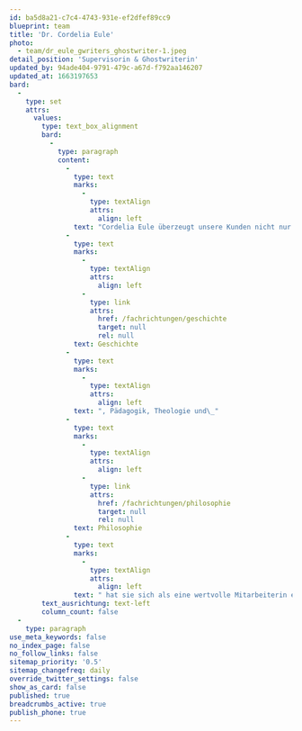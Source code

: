 ```yaml
---
id: ba5d8a21-c7c4-4743-931e-ef2dfef89cc9
blueprint: team
title: 'Dr. Cordelia Eule'
photo:
  - team/dr_eule_gwriters_ghostwriter-1.jpeg
detail_position: 'Supervisorin & Ghostwriterin'
updated_by: 94ade404-9791-479c-a67d-f792aa146207
updated_at: 1663197653
bard:
  -
    type: set
    attrs:
      values:
        type: text_box_alignment
        bard:
          -
            type: paragraph
            content:
              -
                type: text
                marks:
                  -
                    type: textAlign
                    attrs:
                      align: left
                text: "Cordelia Eule überzeugt unsere Kunden nicht nur durch ihre Akkuratesse. Ihre Bereitschaft, sich auf jedes Thema in der Tiefe einzulassen und aus jedem Text das Beste herauszuholen sowie ihre Zuverlässigkeit und Einsatzbereitschaft zeigen zudem ihre Begeisterung für ihre Arbeit. Als verlässliche Supervisorin in unserer Qualitätssicherung und als promovierte Expertin für die Fachbereiche Archäologie,\_"
              -
                type: text
                marks:
                  -
                    type: textAlign
                    attrs:
                      align: left
                  -
                    type: link
                    attrs:
                      href: /fachrichtungen/geschichte
                      target: null
                      rel: null
                text: Geschichte
              -
                type: text
                marks:
                  -
                    type: textAlign
                    attrs:
                      align: left
                text: ", Pädagogik, Theologie und\_"
              -
                type: text
                marks:
                  -
                    type: textAlign
                    attrs:
                      align: left
                  -
                    type: link
                    attrs:
                      href: /fachrichtungen/philosophie
                      target: null
                      rel: null
                text: Philosophie
              -
                type: text
                marks:
                  -
                    type: textAlign
                    attrs:
                      align: left
                text: " hat sie sich als eine wertvolle Mitarbeiterin etabliert, der wir dank ihrer Stärken im analytischen Strukturieren und Schreiben gerne auch die schwierigsten Aufträge übergeben. Darüber hinaus hat Dr. Cordelia Eule auch mehrere Jahre Erfahrung im Bereich der Finanzberatung und hat eine Weiterbildung zur Versicherungs- und Finanzanlagenfachfrau absolviert, was ihr als\_Grundlage für alle wirtschaftswissenschaftlichen Themen dient."
        text_ausrichtung: text-left
        column_count: false
  -
    type: paragraph
use_meta_keywords: false
no_index_page: false
no_follow_links: false
sitemap_priority: '0.5'
sitemap_changefreq: daily
override_twitter_settings: false
show_as_card: false
published: true
breadcrumbs_active: true
publish_phone: true
---
```

